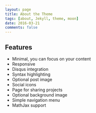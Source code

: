```yaml
---
layout: page
title: About the Theme
tags: [about, Jekyll, theme, moon]
date: 2016-03-21
comments: false
---
```

    

## Features
* Minimal, you can focus on your content
* Responsive
* Disqus integration
* Syntax highlighting
* Optional post image
* Social icons
* Page for sharing projects
* Optional background image
* Simple navigation menu
* MathJax support


